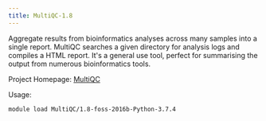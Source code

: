 ```yaml
---
title: MultiQC-1.8
---
```

Aggregate results from bioinformatics analyses across many samples into a single report. MultiQC searches a given directory for analysis logs and compiles a HTML report. It's a general use tool, perfect for summarising the output from numerous bioinformatics tools.

Project Homepage: [MultiQC](http://multiqc.info)

Usage:
```
module load MultiQC/1.8-foss-2016b-Python-3.7.4
```
